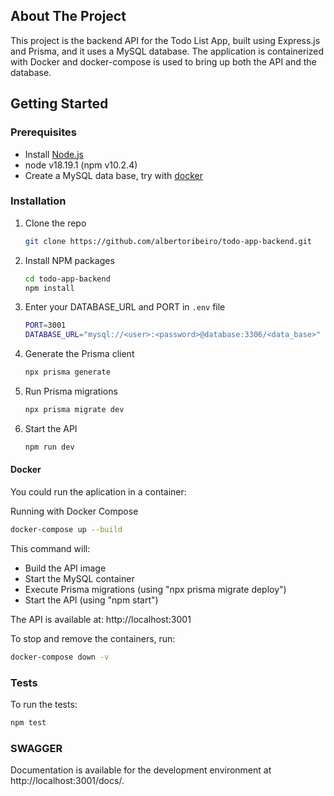 <!-- ABOUT THE PROJECT -->
## About The Project

This project is the backend API for the Todo List App, built using Express.js and Prisma, and it uses a MySQL database. 
The application is containerized with Docker and docker-compose is used to bring up both the API and the database.

 
<!-- GETTING STARTED -->
## Getting Started



### Prerequisites

- Install [Node.js](https://nodejs.org/en/)
- node v18.19.1 (npm v10.2.4)
- Create a MySQL data base, try with [docker](https://medium.com/@maravondra/mysql-in-docker-d7bb1e304473) 

### Installation

1. Clone the repo
   ```sh
   git clone https://github.com/albertoribeiro/todo-app-backend.git
   ```
2. Install NPM packages
   ```sh
   cd todo-app-backend
   npm install
   ```
3. Enter your DATABASE_URL and PORT in `.env` file
   ```sh
   PORT=3001
   DATABASE_URL="mysql://<user>:<password>@database:3306/<data_base>"
   ```
4. Generate the Prisma client
   ```sh
   npx prisma generate
   ```
5. Run Prisma migrations
   ```sh
   npx prisma migrate dev
   ```
6. Start the API
   ```sh
   npm run dev 
   ```
#### Docker
  You could run the aplication in a container:

  Running with Docker Compose
  ```sh
  docker-compose up --build
  ```

  This command will:
- Build the API image
- Start the MySQL container
- Execute Prisma migrations (using "npx prisma migrate deploy")
- Start the API (using "npm start")

The API is available at: http://localhost:3001

To stop and remove the containers, run:
```sh
docker-compose down -v
```

### Tests
To run the tests:
```sh
npm test
```

### SWAGGER
Documentation is available for the development environment at http://localhost:3001/docs/.